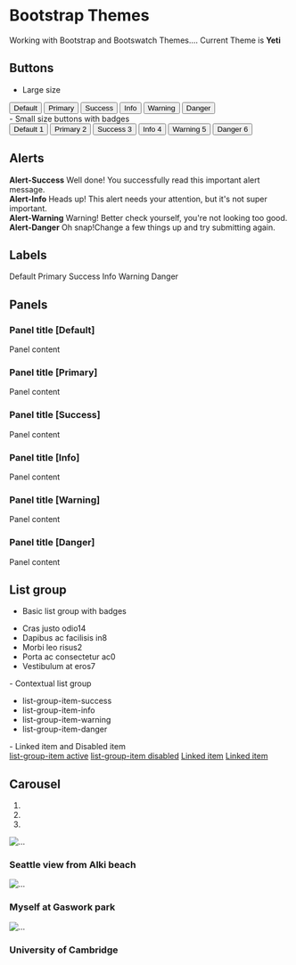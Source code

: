 # Bootstrap Themes

Working with Bootstrap and Bootswatch Themes....
Current Theme is **Yeti**

## Buttons
- Large size
<div class="padded">
<button type="button" class="btn btn-lg btn-default">Default</button>
<button type="button" class="btn btn-lg btn-primary">Primary</button>
<button type="button" class="btn btn-lg btn-success">Success</button>
<button type="button" class="btn btn-lg btn-info">Info</button>
<button type="button" class="btn btn-lg btn-warning">Warning</button>
<button type="button" class="btn btn-lg btn-danger">Danger</button>
</div>
- Small size buttons with badges
<div class="padded">
<button type="button" class="btn btn-sm btn-default">Default <span class="badge">1</span></button>
<button type="button" class="btn btn-sm btn-primary">Primary <span class="badge">2</span></button>
<button type="button" class="btn btn-sm btn-success">Success <span class="badge">3</span></button>
<button type="button" class="btn btn-sm btn-info">Info <span class="badge">4</span></button>
<button type="button" class="btn btn-sm btn-warning">Warning <span class="badge">5</span></button>
<button type="button" class="btn btn-sm btn-danger">Danger <span class="badge">6</span></button>
</div>

## Alerts
<div class="padded">
<div class="alert alert-success" role="alert">
  <strong>Alert-Success</strong> Well done! You successfully read this important alert message.
</div>
<div class="alert alert-info" role="alert">
  <strong>Alert-Info</strong> Heads up! This alert needs your attention, but it's not super important.
</div>
<div class="alert alert-warning" role="alert">
  <strong>Alert-Warning</strong> Warning! Better check yourself, you're not looking too good.
</div>
<div class="alert alert-danger" role="alert">
  <strong>Alert-Danger</strong> Oh snap!Change a few things up and try submitting again.
</div>
</div>

## Labels
<span class="label label-default">Default</span>
<span class="label label-primary">Primary</span>
<span class="label label-success">Success</span>
<span class="label label-info">Info</span>
<span class="label label-warning">Warning</span>
<span class="label label-danger">Danger</span>

## Panels
<div class="row">
  <div class="col-sm-4">
    <div class="panel panel-default">
      <div class="panel-heading">
        <h3 class="panel-title">Panel title [Default]</h3>
      </div>
      <div class="panel-body">
        Panel content
      </div>
    </div>
    <div class="panel panel-primary">
      <div class="panel-heading">
        <h3 class="panel-title">Panel title [Primary]</h3>
      </div>
      <div class="panel-body">
        Panel content
      </div>
    </div>
  </div><!-- /.col-sm-4 -->
  <div class="col-sm-4">
    <div class="panel panel-success">
      <div class="panel-heading">
        <h3 class="panel-title">Panel title [Success]</h3>
      </div>
      <div class="panel-body">
        Panel content
      </div>
    </div>
    <div class="panel panel-info">
      <div class="panel-heading">
        <h3 class="panel-title">Panel title [Info]</h3>
      </div>
      <div class="panel-body">
        Panel content
      </div>
    </div>
  </div><!-- /.col-sm-4 -->
  <div class="col-sm-4">
    <div class="panel panel-warning">
      <div class="panel-heading">
        <h3 class="panel-title">Panel title [Warning]</h3>
      </div>
      <div class="panel-body">
        Panel content
      </div>
    </div>
    <div class="panel panel-danger">
      <div class="panel-heading">
        <h3 class="panel-title">Panel title [Danger]</h3>
      </div>
      <div class="panel-body">
        Panel content
      </div>
    </div>
  </div><!-- /.col-sm-4 -->
</div>

## List group
- Basic list group with badges
<ul class="list-group">
  <li class="list-group-item">Cras justo odio<span class="badge">14</span></li>
  <li class="list-group-item">Dapibus ac facilisis in<span class="badge">8</span></li>
  <li class="list-group-item">Morbi leo risus<span class="badge">2</span></li>
  <li class="list-group-item">Porta ac consectetur ac<span class="badge">0</span></li>
  <li class="list-group-item">Vestibulum at eros<span class="badge">7</span></li>
</ul>
- Contextual list group
<ul class="list-group">
  <li class="list-group-item list-group-item-success">list-group-item-success</li>
  <li class="list-group-item list-group-item-info">list-group-item-info</li>
  <li class="list-group-item list-group-item-warning">list-group-item-warning</li>
  <li class="list-group-item list-group-item-danger">list-group-item-danger</li>
</ul>
- Linked item and Disabled item
<div class="list-group">
  <a href="#" class="list-group-item active">list-group-item active</a>
  <a href="#" class="list-group-item disabled">list-group-item disabled</a>
  <a href="#" class="list-group-item">Linked item</a>
  <a href="#" class="list-group-item">Linked item</a>
</div>

## Carousel
<div id="carousel-index1" class="carousel slide" data-ride="carousel" data-interval="4000">
  <!-- Indicators -->
  <ol class="carousel-indicators">
    <li data-target="#carousel-index1" data-slide-to="0" class="active"></li>
    <li data-target="#carousel-index1" data-slide-to="1"></li>
    <li data-target="#carousel-index1" data-slide-to="2"></li>
  </ol>

  <!-- Wrapper for slides -->
  <div class="carousel-inner">
    <div class="item active">
      <img src="/images/caro1.png" alt="...">
      <div class="carousel-caption">
          <h3>Seattle view from Alki beach</h3>
      </div>
    </div>
    <div class="item">
      <img src="/images/caro2.png" alt="...">
      <div class="carousel-caption">
          <h3>Myself at Gaswork park</h3>
      </div>
    </div>
    <div class="item">
      <img src="/images/caro3.jpg" alt="...">
      <div class="carousel-caption">
          <h3>University of Cambridge</h3>
      </div>
    </div>
  </div>

  <!-- Controls -->
  <a class="left carousel-control" href="#carousel-index1" role="button" data-slide="prev">
    <span class="glyphicon glyphicon-chevron-left"></span>
  </a>
  <a class="right carousel-control" href="#carousel-index1" role="button" data-slide="next">
    <span class="glyphicon glyphicon-chevron-right"></span>
  </a>
</div> <!-- Carousel -->
